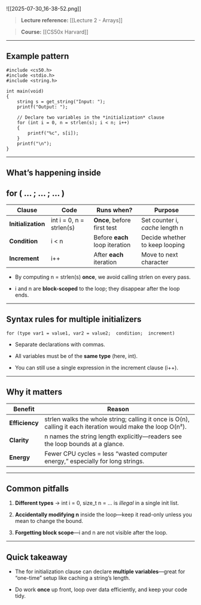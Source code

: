 
![[2025-07-30_16-38-52.png]]
  

> **Lecture reference:** [[Lecture 2 - Arrays]]

> **Course:** [[CS50x Harvard]]

---

## **Example pattern**

```
#include <cs50.h>
#include <stdio.h>
#include <string.h>

int main(void)
{
    string s = get_string("Input: ");
    printf("Output: ");

    // Declare two variables in the *initialization* clause
    for (int i = 0, n = strlen(s); i < n; i++)
    {
        printf("%c", s[i]);
    }
    printf("\n");
}
```

---

## **What’s happening inside** 

## **for ( … ; … ; … )**

|**Clause**|**Code**|**Runs when?**|**Purpose**|
|---|---|---|---|
|**Initialization**|int i = 0, n = strlen(s)|**Once**, before first test|Set counter i, _cache_ length n|
|**Condition**|i < n|Before **each** loop iteration|Decide whether to keep looping|
|**Increment**|i++|After **each** iteration|Move to next character|

- By computing n = strlen(s) **once**, we avoid calling strlen on every pass.
    
- i and n are **block-scoped** to the loop; they disappear after the loop ends.
    

---

## **Syntax rules for multiple initializers**

```
for (type var1 = value1, var2 = value2;  condition;  increment)
```

- Separate declarations with commas.
    
- All variables must be of the **same type** (here, int).
    
- You can still use a single expression in the increment clause (i++).
    

---

## **Why it matters**

|**Benefit**|**Reason**|
|---|---|
|**Efficiency**|strlen walks the whole string; calling it once is O(n), calling it each iteration would make the loop O(n²).|
|**Clarity**|n names the string length explicitly—readers see the loop bounds at a glance.|
|**Energy**|Fewer CPU cycles = less “wasted computer energy,” especially for long strings.|

---

## **Common pitfalls**

1. **Different types** → int i = 0, size_t n = … is _illegal_ in a single init list.
    
2. **Accidentally modifying n** inside the loop—keep it read-only unless you mean to change the bound.
    
3. **Forgetting block scope**—i and n are not visible after the loop.
    

---

## **Quick takeaway**

- The for initialization clause can declare **multiple variables**—great for “one-time” setup like caching a string’s length.
    
- Do work **once** up front, loop over data efficiently, and keep your code tidy.